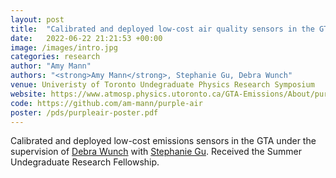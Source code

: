 ```yaml
---
layout: post
title:  "Calibrated and deployed low-cost air quality sensors in the GTA"
date:   2022-06-22 21:21:53 +00:00
image: /images/intro.jpg
categories: research
author: "Amy Mann"
authors: "<strong>Amy Mann</strong>, Stephanie Gu, Debra Wunch"
venue: Univeristy of Toronto Undegraduate Physics Research Symposium
website: https://www.atmosp.physics.utoronto.ca/GTA-Emissions/About/purpleair/
code: https://github.com/am-mann/purple-air
poster: /pds/purpleair-poster.pdf
---
```

Calibrated and deployed low-cost emissions sensors in the GTA under the supervision of [Debra Wunch](https://wunch-group.physics.utoronto.ca) with [Stephanie Gu](https://www.physics.utoronto.ca/members/gu-stephanie/). 
Received the Summer Undegraduate Research Fellowship. 

